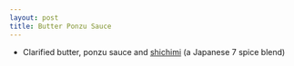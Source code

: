 ```yaml
---
layout: post
title: Butter Ponzu Sauce
---
```


 - Clarified butter, ponzu sauce and [shichimi](/menu/sauces/shichimi) (a Japanese 7 spice blend)